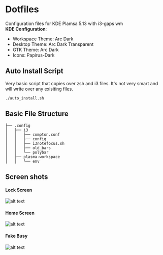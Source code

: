 # Dotfiles 
Configuration files for KDE Plamsa 5.13 with i3-gaps wm
<br>
**KDE Configuration**:

+ Workspace Theme: Arc Dark
+ Desktop Theme: Arc Dark Transparent
+ GTK Theme: Arc Dark
+ Icons: Papirus-Dark

## Auto Install Script

Very basic script that copies over zsh and i3 files. It's not very smart and will write over any exisiting files.

	./auto_install.sh

## Basic File Structure
```
├── .config
│   ├── i3
│   │   ├── compton.conf
│   │   ├── config
│   │   ├── i3notefocus.sh
│   │   ├── old_bars
│   │   └── polybar
│   ├── plasma-workspace
│   │   └── env
```

## Screen shots ##

#### Lock Screen ####
![alt text](https://github.com/akhilcjacob/dotfiles/blob/master/images/lockscreen.png)

#### Home Screen ####
![alt text](https://github.com/akhilcjacob/dotfiles/blob/master/images/only_terminal.png)

#### Fake Busy ####
![alt text](https://github.com/akhilcjacob/dotfiles/blob/master/images/code_chrome.png)

